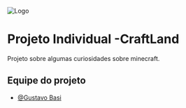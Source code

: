 ![Logo](https://imgur.com/HOZN4wR.png)

# Projeto Individual -CraftLand
Projeto sobre algumas curiosidades sobre minecraft.

## Equipe do projeto

- [@Gustavo Basi](https://github.com/GustavoBasi)
